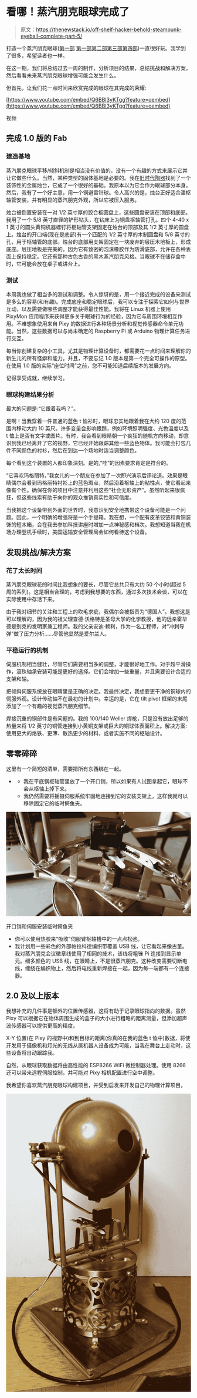 # 看哪！蒸汽朋克眼球完成了

> 原文：<https://thenewstack.io/off-shelf-hacker-behold-steampunk-eyeball-complete-part-5/>

打造一个蒸汽朋克眼球([第一部](https://thenewstack.io/off-shelf-hacker-make-steampunk-eyeball/) [第一部](https://thenewstack.io/off-shelf-hacker-make-steampunk-eyeball/)[第二部](https://thenewstack.io/off-shelf-hacker-make-steampunk-eye-ball-part-2/)[第三部](https://thenewstack.io/off-shelf-hacker-now-start-building-steampunk-eyeball/)[第四部](https://thenewstack.io/off-shelf-hacker-steampunk-eyeball-frame-servos-software-part-4/))一直很好玩。我学到了很多，希望读者也一样。

在这一期，我们将总结过去一周的制作，分析项目的结果，总结挑战和解决方案，然后看看未来蒸汽朋克眼球增强可能会发生什么。

但首先，让我们花一点时间来欣赏完成的眼球在其完成的荣耀:

[https://www.youtube.com/embed/Q6BBI3yKTgg?feature=oembed](https://www.youtube.com/embed/Q6BBI3yKTgg?feature=oembed)

视频

## **完成 1.0 版的 Fab**

### 建造基地

蒸汽朋克眼球平移/倾斜机制是相当没有价值的，没有一个有趣的方式来展示它并让它做些什么。当然，某种类型的固体基地是必要的。我在[旧时代陶器](http://oldtimepottery.com/)找到了一个装饰性的金属烛台，它成了一个很好的基础。我原本以为它会作为眼球部分本身。然后，我有了一个好主意，用一个铜避雷针球。令人高兴的是，烛台正好适合潘枢轴管安装，并有明显的蒸汽朋克外观，所以它被压入服务。

烛台被倒置安装在一对 1/2 英寸厚的胶合板圆盘上，这些圆盘安装在顶部和底部。我用了一个 5/8 英寸直径的铲形钻头，在钻床上为铜盘枢轴管打孔。四个 4-40 x 1 英寸的圆头黄铜机器螺钉将枢轴管支架固定在烛台的顶部及其 1/2 英寸厚的圆盘上。烛台的开口端(现在是底部)有一个匹配的 1/2 英寸厚的木制圆盘和 5/8 英寸的孔，用于枢轴管的底部。烛台的底部用支架固定在一块废弃的层压木地板上，形成底座。层压地板是完美的，因为它有致密的泡沫橡胶作为防滑底部，允许在各种表面上保持稳定。它还有那种古色古香的黑木蒸汽朋克风格。当眼球不在储存盒中时，它可能会放在桌子或讲台上。

### 测试

本周我也做了相当多的测试和调整。令人惊讶的是，用一个接近完成的设备来测试是多么的容易(和有趣)。完成底座和稳定眼球后，我可以专注于探索它如何与世界互动，以及需要做哪些调整才能获得最佳性能。我将在 Linux 机器上使用 PixyMon 应用程序来获得更多关于眼球行为的经验，因为它与周围环境相互作用。不难想象使用来自 Pixy 的数据进行各种场景分析和视觉传感器命令单元功能。当然，这些数据可以与尚未确定的 Raspberry Pi 或 Arduino 物理计算任务进行交互。

每当你创建复杂的小工具，尤其是物理计算设备时，都需要花一点时间来理解你的新生儿的所有怪癖和能力。并且，不要忘记 1.0 版本是第一个完全可操作的原型。在使用 1.0 版的实际“座位时间”之前，您不可能知道后续版本的发展方向。

记得享受成就，继续学习。

### **眼球构建结果分析**

最大的问题是:“它跟着我吗？”。

是啊！当我穿着一件普通的蓝色 t 恤衫时，眼球忠实地跟着我在大约 120 度的范围内移动大约 10 英尺。许多变量会影响跟踪，例如环境照明强度、光色温度以及 t 恤上是否有文字或图片。有时，我会看到眼睛朝一个疯狂的随机方向移动，却意识到我已经离开了它的视野，它已经开始跟踪其他一些蓝色物体。我可能会打包几件不同颜色的衬衫，然后在到达一个场地时适当调整颜色。

每个看到这个装置的人都印象深刻。是的,“哇”的因素要求肯定是符合的。

“它喜欢玛格丽特，”我女儿的一个朋友在参加了一次即兴演示后评论道。效果是眼睛偶尔会看到玛格丽特衬衫上的蓝色斑点，然后沿着枢轴上的粘性点，使它看起来像有个性。确保在你的项目中注意并利用这些“社会无形资产”。虽然听起来很疯狂，但这些线索有助于向你的观众推销真实性和可信度。

当我把这个设备带到外面的世界时，我意识到安全地携带这个设备可能是一个问题。因此，一个明确的增强将是一个手提箱。我在想，一个配有皮革铰链和黄铜装饰的短木箱，会在我去参加科技讲座时增加一点神秘感和档次。我想知道当我在机场办理登机手续时，美国运输安全管理局会如何看待这个设备。

## **发现挑战/解决方案**

### 花了太长时间

蒸汽朋克眼球花的时间比我想象的要长，尽管它总共只有大约 50 个小时(超过 5 周的系列)。这是相当合理的，考虑到我想要的东西，通过多次技术会谈，可以在实际使用中存活下来。

由于我对细节的关注和工程上的吹毛求疵，我偶尔会被指责为“德国人”。我想这是可以理解的，因为我的祖父理查德·沃格特是圣母大学的化学教授，他的远亲霍华德是别克的发明家兼工程师。我的父亲安迪·赖利，作为一名工程师，对“冲刺导弹”做了压力分析……尽管他显然是爱尔兰人。

### 平稳运行的机制

伺服机制相当健壮，尽管它们需要相当多的调整，才能很好地工作。对于超平滑操作，滚珠轴承安装可能是更好的选择。它们会增加一些重量，并且需要设计合适的支架和轴。

把倾斜伺服系统放在眼睛里是正确的决定。我最终决定，我想要更干净的铜球内的伺服外观。设计传动轴不在最初的计划中。幸运的是，它在 tilt pivot 框架的末尾添加了一个有趣的视觉蒸汽朋克细节。

焊接沉重的铜部件是有问题的。我的 100/140 Weller 焊枪，只是没有放出足够的热量来将 1/2 英寸的铜管连接到小黄铜支架或巨大的铜球体表面积上。解决方案:使用更大的烙铁、更薄、散热更少的材料，或者实施不同的枢轴设计。

## **零零碎碎**

这里有一个简短的清单，需要把所有东西绑在一起。

*   *   我在平底锅枢轴管里放了一个开口销，所以如果有人试图拿起它，眼球不会从枢轴上掉下来。
    *   我仍然需要将摇摄伺服系统牢固地连接到它的安装支架上，这样我就可以移除固定它的临时鳄鱼夹。

![The cotter pin and servo mount temporary alligator clips](img/6a80b8d7267530e10e0399d8d01f0142.png)

开口销和伺服安装临时鳄鱼夹

*   你可以使用热胶来“吸收”伺服臂枢轴槽中的一点点松弛。
*   我计划用一些彩色的外部帕拉科德编织带覆盖 USB 线，让它看起来像古董。我对蒸汽朋克会议徽章线使用了相同的技术，该线将粗锉 Pi 连接到显示单元。细多颜色的 USB 线，在眼睛上，不是很蒸汽朋克。这种改变需要切断电线，缠绕在编织物上，然后将电线重新焊接在一起，因为每一端都有一个连接器。

## **2.0 及以上版本**

我想补充的几件事是额外的位置传感器，这将有助于记录眼球指向的数据。虽然 Pixy 可以根据它在物体周围生成的盒子的大小进行粗略的距离测量，但添加超声波传感器可以提供更高的精度。

X-Y 位置(在 Pixy 的视野中)和到目标的距离(你真的在我的蓝色 t 恤中)数据，将使开发用于摄像机和灯光的无线从属机器人设备成为可能，当我在舞台上走动时，这些设备将自动跟踪我。

自然，从眼球获取数据将由高性能的 ESP8266 WiFi 微控制器处理。使用 8266 还可以带来远程伺服控制，并可能对 Pixy 相机配置进行空中调整。

我希望你喜欢蒸汽朋克眼球构建项目，并受到启发来开发自己的物理计算项目。

![Dr. Torq's Steampunk Eye Ball](img/3aa8ce3fc4982d428cb1b3974d2a77d4.png)

<svg xmlns:xlink="http://www.w3.org/1999/xlink" viewBox="0 0 68 31" version="1.1"><title>Group</title> <desc>Created with Sketch.</desc></svg>